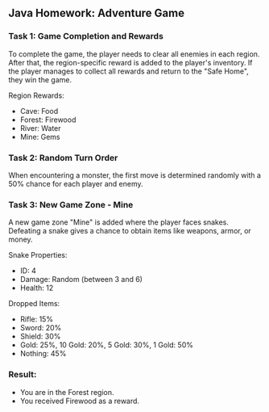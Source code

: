 ## Java Homework: Adventure Game

### Task 1: Game Completion and Rewards

To complete the game, the player needs to clear all enemies in each region. After that, the region-specific reward is added to the player's inventory. If the player manages to collect all rewards and return to the "Safe Home", they win the game.

Region Rewards:
- Cave: Food
- Forest: Firewood
- River: Water
- Mine: Gems

### Task 2: Random Turn Order

When encountering a monster, the first move is determined randomly with a 50% chance for each player and enemy.

### Task 3: New Game Zone - Mine

A new game zone "Mine" is added where the player faces snakes. Defeating a snake gives a chance to obtain items like weapons, armor, or money.

Snake Properties:
- ID: 4
- Damage: Random (between 3 and 6)
- Health: 12

Dropped Items:
- Rifle: 15%
- Sword: 20%
- Shield: 30%
- Gold: 25%, 10 Gold: 20%, 5 Gold: 30%, 1 Gold: 50%
- Nothing: 45%

### Result:
- You are in the Forest region.
- You received Firewood as a reward.